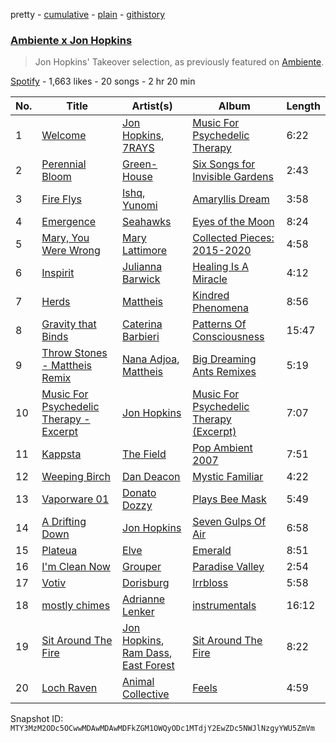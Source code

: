pretty - [cumulative](/playlists/cumulative/37i9dQZF1DX3q5r5YC7NjT.md) - [plain](/playlists/plain/37i9dQZF1DX3q5r5YC7NjT) - [githistory](https://github.githistory.xyz/mackorone/spotify-playlist-archive/blob/main/playlists/plain/37i9dQZF1DX3q5r5YC7NjT)

### [Ambiente x Jon Hopkins](https://open.spotify.com/playlist/37i9dQZF1DX3q5r5YC7NjT)

> Jon Hopkins' Takeover selection, as previously featured on <a href="spotify:user:spotify:playlist:37i9dQZF1DX9c7yCloFHHL">Ambiente</a>.

[Spotify](https://open.spotify.com/user/spotify) - 1,663 likes - 20 songs - 2 hr 20 min

| No. | Title | Artist(s) | Album | Length |
|---|---|---|---|---|
| 1 | [Welcome](https://open.spotify.com/track/2Mt27qdkzzjwSQq2TbTRnN) | [Jon Hopkins](https://open.spotify.com/artist/7yxi31szvlbwvKq9dYOmFI), [7RAYS](https://open.spotify.com/artist/0AkP07i2cYjfWmxqCpdwwx) | [Music For Psychedelic Therapy](https://open.spotify.com/album/2zY5p176SfmupXceLKT6bH) | 6:22 |
| 2 | [Perennial Bloom](https://open.spotify.com/track/3DA8rIHh0707C3pwsbbuwH) | [Green\-House](https://open.spotify.com/artist/0M6QGBKWICr8dxhh3UJW45) | [Six Songs for Invisible Gardens](https://open.spotify.com/album/6cxjFHSQOwAeURTpzDjp0t) | 2:43 |
| 3 | [Fire Flys](https://open.spotify.com/track/56qj6FXaTfdFXpYhRZGyGc) | [Ishq](https://open.spotify.com/artist/4SOjulesys5BeXKPGUCY9F), [Yunomi](https://open.spotify.com/artist/47NibWh0URYzp6bWgWlsDu) | [Amaryllis Dream](https://open.spotify.com/album/3djth8VCTRvO8S2jqk2xtZ) | 3:58 |
| 4 | [Emergence](https://open.spotify.com/track/6cuv6wZ1LzmRqDw4VEbl5O) | [Seahawks](https://open.spotify.com/artist/6WHCgS2g18qWw45K66DdRZ) | [Eyes of the Moon](https://open.spotify.com/album/6K0O3JLhYlVuoWYhTPmSRs) | 8:24 |
| 5 | [Mary, You Were Wrong](https://open.spotify.com/track/5u2Ff7OgkD1yp2oOyMxiHp) | [Mary Lattimore](https://open.spotify.com/artist/38MKhZmMRHAZRz8LqtKIBw) | [Collected Pieces: 2015\-2020](https://open.spotify.com/album/7fZYAQ9HtGNemdpr8xt3SP) | 4:58 |
| 6 | [Inspirit](https://open.spotify.com/track/2ZrCLJz5UGbJCW2JK2OgkK) | [Julianna Barwick](https://open.spotify.com/artist/0HWfFWL4vVrbaBQqxVCwCi) | [Healing Is A Miracle](https://open.spotify.com/album/4GaLdSDDbRK0CoJKSnihbo) | 4:12 |
| 7 | [Herds](https://open.spotify.com/track/6FizwvsbA4PUrGCFZtx9w8) | [Mattheis](https://open.spotify.com/artist/0LtO8dObPBIddqtb2rKgPj) | [Kindred Phenomena](https://open.spotify.com/album/2iV8qDh26lywn93NEbCuG5) | 8:56 |
| 8 | [Gravity that Binds](https://open.spotify.com/track/7dS9nthl03XLZySLWLuSRh) | [Caterina Barbieri](https://open.spotify.com/artist/61WgG5fz5ilJrMne7tE1zu) | [Patterns Of Consciousness](https://open.spotify.com/album/0NzTh2r6EOk9JDWkRHkeYS) | 15:47 |
| 9 | [Throw Stones \- Mattheis Remix](https://open.spotify.com/track/2Hb4Hutwy23nIiiFRel7Q9) | [Nana Adjoa](https://open.spotify.com/artist/2W61gnKGmJykgFSJSvqVCe), [Mattheis](https://open.spotify.com/artist/0LtO8dObPBIddqtb2rKgPj) | [Big Dreaming Ants Remixes](https://open.spotify.com/album/3HdvOKlrPsV6x4exayF53j) | 5:19 |
| 10 | [Music For Psychedelic Therapy \- Excerpt](https://open.spotify.com/track/4xT0BmSuDNp2vkK5v07yba) | [Jon Hopkins](https://open.spotify.com/artist/7yxi31szvlbwvKq9dYOmFI) | [Music For Psychedelic Therapy \(Excerpt\)](https://open.spotify.com/album/0gO5MR5zzkhqplcMbpYTQv) | 7:07 |
| 11 | [Kappsta](https://open.spotify.com/track/5knjtag0WcgaWHDThk0zCz) | [The Field](https://open.spotify.com/artist/23MIhFHpoOuhtEHZDrrnCS) | [Pop Ambient 2007](https://open.spotify.com/album/5FN0w1tQeIeVBNtPMoTTCT) | 7:51 |
| 12 | [Weeping Birch](https://open.spotify.com/track/2cs3IeMLceErTJmKsILIk5) | [Dan Deacon](https://open.spotify.com/artist/5Z3IWpvwOvoaWodujHw7xh) | [Mystic Familiar](https://open.spotify.com/album/10e9Nf6QFZMTEy5TQm8G85) | 4:22 |
| 13 | [Vaporware 01](https://open.spotify.com/track/4yQQuyjdUzVQozJrlJRnBM) | [Donato Dozzy](https://open.spotify.com/artist/2LmP2eHIAmprDBQfi4jiBC) | [Plays Bee Mask](https://open.spotify.com/album/7EaPzUAQ1NFESSHaKO0Dlc) | 5:49 |
| 14 | [A Drifting Down](https://open.spotify.com/track/726XOF1P11qhuI2ssmvNqN) | [Jon Hopkins](https://open.spotify.com/artist/7yxi31szvlbwvKq9dYOmFI) | [Seven Gulps Of Air](https://open.spotify.com/album/0zA641FjHR0mBKgsnbojCn) | 6:58 |
| 15 | [Plateua](https://open.spotify.com/track/26NHseYIJUFPnFmRva0TzO) | [Elve](https://open.spotify.com/artist/4WFhSikirtxVOgdDNf4hig) | [Emerald](https://open.spotify.com/album/2TYwSVN9BAVvQvIUFRL5QY) | 8:51 |
| 16 | [I'm Clean Now](https://open.spotify.com/track/4qm8sWdYoXkdhMN8EL9mAL) | [Grouper](https://open.spotify.com/artist/31uyAcnY0kjjKKIQZMKX4i) | [Paradise Valley](https://open.spotify.com/album/5e5MtmjBRnh3eI5g5C0Tyv) | 2:54 |
| 17 | [Votiv](https://open.spotify.com/track/7dhotWWze1Ml2ZFD6B0dn6) | [Dorisburg](https://open.spotify.com/artist/0OZ1LUrTGxwx0dr71DL7D6) | [Irrbloss](https://open.spotify.com/album/76P5vqh6WaoLuBPSO3mJPO) | 5:58 |
| 18 | [mostly chimes](https://open.spotify.com/track/26YdNW3yMLfA5NpTB8wzQy) | [Adrianne Lenker](https://open.spotify.com/artist/4aKWmkWAKviFlyvHYPTNQY) | [instrumentals](https://open.spotify.com/album/71q46YDkSq6uXS5WJy4WMk) | 16:12 |
| 19 | [Sit Around The Fire](https://open.spotify.com/track/5kdXiiF8MxyLVhRjkVv9jQ) | [Jon Hopkins](https://open.spotify.com/artist/7yxi31szvlbwvKq9dYOmFI), [Ram Dass](https://open.spotify.com/artist/3XX4k7fPq9gcyZRDrbXfnS), [East Forest](https://open.spotify.com/artist/0okmfBroVgFuvvljnUbqPW) | [Sit Around The Fire](https://open.spotify.com/album/6yr4d6TDbPpsUklbsLUz6x) | 8:22 |
| 20 | [Loch Raven](https://open.spotify.com/track/2c72qfxXOJUlPoJimDcI20) | [Animal Collective](https://open.spotify.com/artist/4kwxTgCKMipBKhSnEstNKj) | [Feels](https://open.spotify.com/album/21LZ1OSKbxSU5I7QBUalW8) | 4:59 |

Snapshot ID: `MTY3MzM2ODc5OCwwMDAwMDAwMDFkZGM1OWQyODc1MTdjY2EwZDc5NWJlNzgyYWU5ZmVm`
